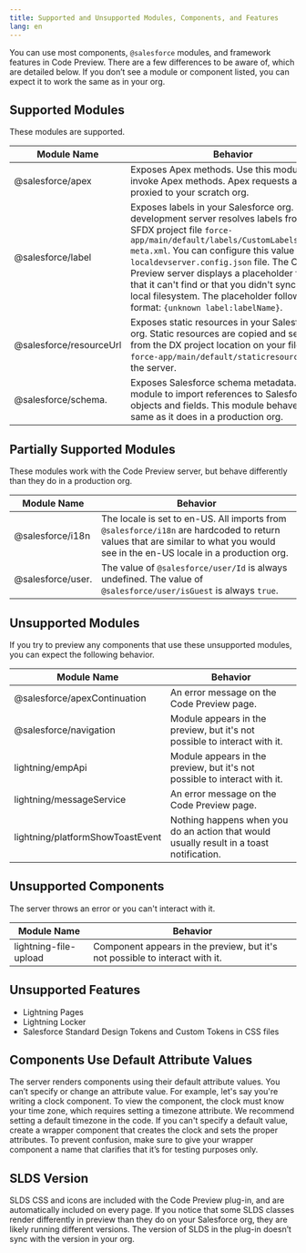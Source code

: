 ```yaml
---
title: Supported and Unsupported Modules, Components, and Features
lang: en
---
```


You can use most components, `@salesforce` modules, and framework features in Code Preview. There are a few differences to be aware of, which are detailed below.  If you don’t see a module or component listed, you can expect it to work the same as in your org.

## Supported Modules
These modules are supported.

| Module Name             |	Behavior                                                                        |
|-------------------------|---------------------------------------------------------------------------------|
| @salesforce/apex	      | Exposes Apex methods. Use this module to invoke Apex methods. Apex requests are proxied to your scratch org. |
| @salesforce/label	      | Exposes labels in your Salesforce org. The local development server resolves labels from the SFDX project file `force-app/main/default/labels/CustomLabels.labels-meta.xml`. You can configure this value in the `localdevserver.config.json` file. The Code Preview server displays a placeholder for labels that it can't find or that you didn't sync to your local filesystem. The placeholder follows this format: `{unknown label:labelName}`. |
| @salesforce/resourceUrl | Exposes static resources in your Salesforce org. Static resources are copied and served from the DX project location on your filesystem, `force-app/main/default/staticresources`, to the server. |
| @salesforce/schema.     |	Exposes Salesforce schema metadata. Use this module to import references to Salesforce objects and fields. This module behaves the same as it does in a production org. |

## Partially Supported Modules
These modules work with the Code Preview server, but behave differently than they do in a production org.

| Module Name             |	Behavior                                                                        |
|-------------------------|---------------------------------------------------------------------------------|
| @salesforce/i18n        |	The locale is set to en-US. All imports from `@salesforce/i18n` are hardcoded to return values that are similar to what you would see in the en-US locale in a production org. |
| @salesforce/user.       | The value of `@salesforce/user/Id` is always undefined. The value of `@salesforce/user/isGuest` is always `true`. |

## Unsupported Modules

If you try to preview any components that use these unsupported modules, you can expect the following behavior.

| Module Name                      |	Behavior                                                                |
|----------------------------------|--------------------------------------------------------------------------|
| @salesforce/apexContinuation     | An error message on the Code Preview page.
| @salesforce/navigation           | Module appears in the preview, but it's not possible to interact with it.|
| lightning/empApi                 | Module appears in the preview, but it's not possible to interact with it.|
| lightning/messageService         | An error message on the Code Preview page.                               |
| lightning/platformShowToastEvent | Nothing happens when you do an action that would usually result in a toast notification. |

## Unsupported Components

The server throws an error or you can't interact with it.

| Module Name             |	Behavior                                                                        |
|-------------------------|---------------------------------------------------------------------------------|
| lightning-file-upload   | Component appears in the preview, but it's not possible to interact with it.    |

## Unsupported Features
* Lightning Pages
* Lightning Locker
* Salesforce Standard Design Tokens and Custom Tokens in CSS files

## Components Use Default Attribute Values
The server renders components using their default attribute values. You can’t specify or change an attribute value. For example, let's say you're writing a clock component. To view the component, the clock must know your time zone, which requires setting a timezone attribute. We recommend setting a default timezone in the code. If you can't specify a default value, create a wrapper component that creates the clock and sets the proper attributes. To prevent confusion, make sure to give your wrapper component a name that clarifies that it’s for testing purposes only.

## SLDS Version
SLDS CSS and icons are included with the Code Preview plug-in, and are automatically included on every page. If you notice that some SLDS classes render differently in preview than they do on your Salesforce org, they are likely running different versions. The version of SLDS in the plug-in doesn’t sync with the version in your org.
